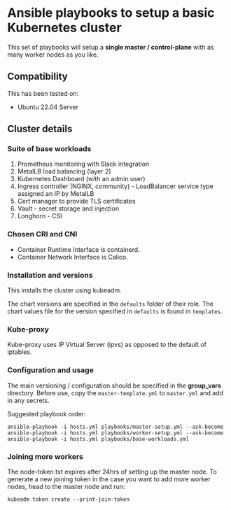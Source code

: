 # Ansible playbooks to setup a basic Kubernetes cluster

This set of playbooks will setup a **single master / control-plane** with as many worker nodes as you like.

## Compatibility
This has been tested on:
- Ubuntu 22.04 Server

## Cluster details

### Suite of base workloads

1. Prometheus monitoring with Slack integration
2. MetalLB load balancing (layer 2)
3. Kubernetes Dashboard (with an admin user)
4. Ingress controller (NGINX, community) - LoadBalancer service type assigned an IP by MetalLB
5. Cert manager to provide TLS certificates
6. Vault - secret storage and injection
7. Longhorn - CSI

### Chosen CRI and CNI

- Container Runtime Interface is containerd.
- Container Network Interface is Calico.

### Installation and versions

This installs the cluster using kubeadm.

The chart versions are specified in the `defaults` folder of their role. The chart values file for the version specified in `defaults` is found in `templates`.

### Kube-proxy

Kube-proxy uses IP Virtual Server (ipvs) as opposed to the default of iptables.

### Configuration and usage

The main versioning / configuration should be specified in the **group_vars** directory. Before use, copy the `master-template.yml` to `master.yml` and add in any secrets.

Suggested playbook order:

```
ansible-playbook -i hosts.yml playbooks/master-setup.yml --ask-become
ansible-playbook -i hosts.yml playbooks/worker-setup.yml --ask-become
ansible-playbook -i hosts.yml playbooks/base-workloads.yml
```

### Joining more workers

The node-token.txt expires after 24hrs of setting up the master node.
To generate a new joining token in the case you want to add more worker nodes, head to the master node and run:

```
kubeadm token create --print-join-token
```
